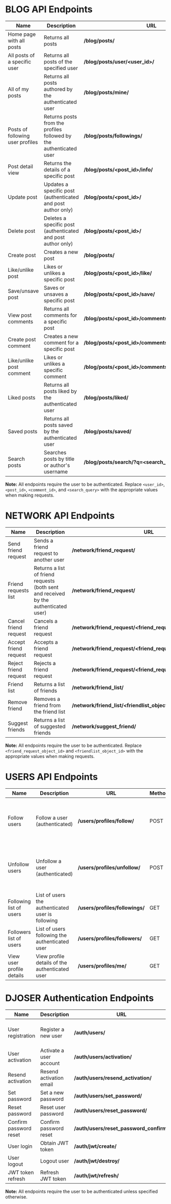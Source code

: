 # BLOG API Endpoints

| Name                             | Description                                                        | URL                                                   | Method    | Params              |
|----------------------------------|--------------------------------------------------------------------|-------------------------------------------------------|-----------|---------------------|
| Home page with all posts         | Returns all posts                                                  | **/blog/posts/**                                      | GET       |                     |
| All posts of a specific user     | Returns all posts of the specified user                            | **/blog/posts/user/<user_id>/**                       | GET       |                     |
| All of my posts                  | Returns all posts authored by the authenticated user               | **/blog/posts/mine/**                                 | GET       |                     |
| Posts of following user profiles | Returns posts from the profiles followed by the authenticated user | **/blog/posts/followings/**                           | GET       |                     |
| Post detail view                 | Returns the details of a specific post                             | **/blog/posts/<post_id>/info/**                       | GET       |                     |
| Update post                      | Updates a specific post (authenticated and post author only)       | **/blog/posts/<post_id>/**                            | PUT/PATCH | title, content      |
| Delete post                      | Deletes a specific post (authenticated and post author only)       | **/blog/posts/<post_id>/**                            | DELETE    |                     |
| Create post                      | Creates a new post                                                 | **/blog/posts/**                                      | POST      | title, content      |
| Like/unlike post                 | Likes or unlikes a specific post                                   | **/blog/posts/<post_id>/like/**                       | POST      |                     |
| Save/unsave post                 | Saves or unsaves a specific post                                   | **/blog/posts/<post_id>/save/**                       | POST      |                     |
| View post comments               | Returns all comments for a specific post                           | **/blog/posts/<post_id>/comments/**                   | GET       |                     |
| Create post comment              | Creates a new comment for a specific post                          | **/blog/posts/<post_id>/comments/**                   | POST      | comment_body, reply |
| Like/unlike post comment         | Likes or unlikes a specific comment                                | **/blog/posts/<post_id>/comments/<comment_id>/like/** | POST      |                     |
| Liked posts                      | Returns all posts liked by the authenticated user                  | **/blog/posts/liked/**                                | GET       |                     |
| Saved posts                      | Returns all posts saved by the authenticated user                  | **/blog/posts/saved/**                                | GET       |                     |
| Search posts                     | Searches posts by title or author's username                       | **/blog/posts/search/?q=<search_query>**              | GET       |                     |

**Note:** All endpoints require the user to be authenticated. Replace `<user_id>`, `<post_id>`, `<comment_id>`,
and `<search_query>` with the appropriate values when making requests.

# NETWORK API Endpoints

| Name                  | Description                                                                          | URL                                                             | Method | Params                                                   |
|-----------------------|--------------------------------------------------------------------------------------|-----------------------------------------------------------------|--------|----------------------------------------------------------|
| Send friend request   | Sends a friend request to another user                                               | **/network/friend_request/**                                    | POST   | receiver_user_id should be sent in the body              |
| Friend requests list  | Returns a list of friend requests (both sent and received by the authenticated user) | **/network/friend_request/**                                    | GET    |                                                          |
| Cancel friend request | Cancels a friend request                                                             | **/network/friend_request/<friend_request_object_id>/cancel/**  | POST   | friend_request_object_id provided in friend request list |
| Accept friend request | Accepts a friend request                                                             | **/network/friend_request/<friend_request_object_id>/accept/**  | POST   | friend_request_object_id provided in friend request list |
| Reject friend request | Rejects a friend request                                                             | **/network/friend_request/<friend_request_object_id>/decline/** | POST   | friend_request_object_id provided in friend request list |
| Friend list           | Returns a list of friends                                                            | **/network/friend_list/**                                       | GET    |                                                          |
| Remove friend         | Removes a friend from the friend list                                                | **/network/friend_list/<friendlist_object_id>/unfriend/**       | POST   | friendlist_object_id provided in friend list             |
| Suggest friends       | Returns a list of suggested friends                                                  | **/network/suggest_friend/**                                    | GET    |                                                          |

**Note:** All endpoints require the user to be authenticated. Replace `<friend_request_object_id>`
and `<friendlist_object_id>` with the appropriate values when making requests.

# USERS API Endpoints

| Name                      | Description                                       | URL                             | Method | Params                                            |
|---------------------------|---------------------------------------------------|---------------------------------|--------|---------------------------------------------------|
| Follow users              | Follow a user (authenticated)                     | **/users/profiles/follow/**     | POST   | user_id should be sent in the body of the request |
| Unfollow users            | Unfollow a user (authenticated)                   | **/users/profiles/unfollow/**   | POST   | user_id should be sent in the body of the request |
| Following list of users   | List of users the authenticated user is following | **/users/profiles/followings/** | GET    |                                                   |
| Followers list of users   | List of users following the authenticated user    | **/users/profiles/followers/**  | GET    |                                                   |
| View user profile details | View profile details of the authenticated user    | **/users/profiles/me/**         | GET    |                                                   |

# DJOSER Authentication Endpoints

| Name                   | Description             | URL                                     | Method | Params                                           |
|------------------------|-------------------------|-----------------------------------------|--------|--------------------------------------------------|
| User registration      | Register a new user     | **/auth/users/**                        | POST   | username, password, first_name, last_name, email |
| User activation        | Activate a user account | **/auth/users/activation/**             | POST   | uid, token                                       |
| Resend activation      | Resend activation email | **/auth/users/resend_activation/**      | POST   | username                                         |
| Set password           | Set a new password      | **/auth/users/set_password/**           | POST   | current_password, new_password                   |
| Reset password         | Reset user password     | **/auth/users/reset_password/**         | POST   | username                                         |
| Confirm password reset | Confirm password reset  | **/auth/users/reset_password_confirm/** | POST   | uid, token, new_password                         |
| User login             | Obtain JWT token        | **/auth/jwt/create/**                   | POST   | username, password                               |
| User logout            | Logout user             | **/auth/jwt/destroy/**                  | POST   |                                                  |
| JWT token refresh      | Refresh JWT token       | **/auth/jwt/refresh/**                  | POST   | refresh                                          |

**Note:** All endpoints require the user to be authenticated unless specified otherwise.
